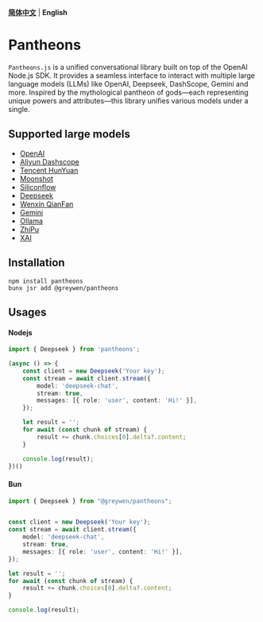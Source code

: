 **[简体中文](README_CN.md)** | **English**

# Pantheons
`Pantheons.js` is a unified conversational library built on top of the OpenAI Node.js SDK. It provides a seamless interface to interact with multiple large language models (LLMs) like OpenAI, Deepseek, DashScope, Gemini and more. Inspired by the mythological pantheon of gods—each representing unique powers and attributes—this library unifies various models under a single.

## Supported large models
- [OpenAI](https://platform.openai.com/docs/api-reference/introduction)
- [Aliyun Dashscope](https://help.aliyun.com/zh/model-studio/developer-reference)
- [Tencent HunYuan](https://cloud.tencent.com/document/product/1729/101839)
- [Moonshot](https://platform.moonshot.cn/docs/intro)
- [Siliconflow](https://docs.siliconflow.cn/cn/userguide/introduction)
- [Deepseek](https://api-docs.deepseek.com/)
- [Wenxin QianFan](https://cloud.baidu.com/doc/WENXINWORKSHOP/s/7ltgucw50)
- [Gemini](https://ai.google.dev/gemini-api/docs)
- [Ollama](https://github.com/ollama/ollama/blob/main/docs/api.md)
- [ZhiPu](https://open.bigmodel.cn/dev/api/normal-model/glm-4)
- [XAI](https://docs.x.ai/docs/overview)

## Installation

```
npm install pantheons
bunx jsr add @greywen/pantheons
```

## Usages

#### Nodejs

```typescript
import { Deepseek } from 'pantheons';

(async () => {
    const client = new Deepseek('Your key');
    const stream = await client.stream({
        model: 'deepseek-chat',
        stream: true,
        messages: [{ role: 'user', content: 'Hi!' }],
    });

    let result = '';
    for await (const chunk of stream) {
        result += chunk.choices[0].delta?.content;
    }

    console.log(result);
})()
```

#### Bun

```typescript
import { Deepseek } from "@greywen/pantheons";


const client = new Deepseek('Your key');
const stream = await client.stream({
    model: 'deepseek-chat',
    stream: true,
    messages: [{ role: 'user', content: 'Hi!' }],
});

let result = '';
for await (const chunk of stream) {
    result += chunk.choices[0].delta?.content;
}

console.log(result);

```